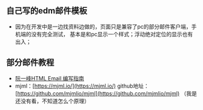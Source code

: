 ## 自己写的edm邮件模板
*   因为在开发中是一边找资料边做的，页面只是兼容了pc的部分邮件客户端，手机端的没有完全测试，
    基本是和pc显示一个样式；浮动绝对定位的显示也有出入；

## 部分邮件教程
*   [阮一峰HTML Email 编写指南](http://www.ruanyifeng.com/blog/2013/06/html_email.html "阮一峰HTML Email 编写指南")
*   mjml：[https://mjml.io/](https://mjml.io/) github地址：[https://github.com/mjmlio/mjml](https://github.com/mjmlio/mjml) （我是还没有看，不知道怎么个原理）